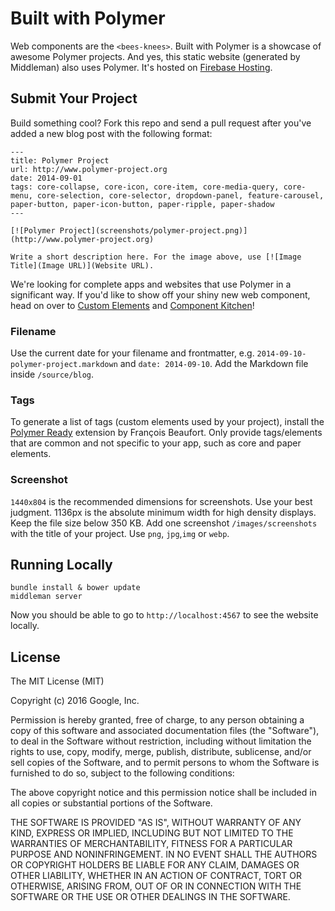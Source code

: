 # Built with Polymer

Web components are the `<bees-knees>`. Built with Polymer is a showcase of awesome Polymer projects. And yes, this static website (generated by Middleman) also uses Polymer. It's hosted on [Firebase Hosting](https://www.firebase.com/).

## Submit Your Project

Build something cool? Fork this repo and send a pull request after you've added a new blog post with the following format:

```
---
title: Polymer Project
url: http://www.polymer-project.org
date: 2014-09-01
tags: core-collapse, core-icon, core-item, core-media-query, core-menu, core-selection, core-selector, dropdown-panel, feature-carousel, paper-button, paper-icon-button, paper-ripple, paper-shadow
---

[![Polymer Project](screenshots/polymer-project.png)](http://www.polymer-project.org)

Write a short description here. For the image above, use [![Image Title](Image URL)](Website URL).
```

We're looking for complete apps and websites that use Polymer in a significant way. If you'd like to show off your shiny new web component, head on over to [Custom Elements](http://customelements.io/) and [Component Kitchen](http://component.kitchen/)!

### Filename

Use the current date for your filename and frontmatter, e.g. `2014-09-10-polymer-project.markdown` and `date: 2014-09-10`. Add the Markdown file inside `/source/blog`.

### Tags

To generate a list of tags (custom elements used by your project), install the [Polymer Ready](https://chrome.google.com/webstore/detail/aaifiopbmiecbpladpjaoemohhfjcbdk/) extension by François Beaufort. Only provide tags/elements that are common and not specific to your app, such as core and paper elements.

### Screenshot

`1440x804` is the recommended dimensions for screenshots. Use your best judgment. 1136px is the absolute minimum width for high density displays. Keep the file size below 350 KB. Add one screenshot `/images/screenshots` with the title of your project. Use `png`, `jpg`,`img` or `webp`.

## Running Locally

```
bundle install & bower update
middleman server
```

Now you should be able to go to `http://localhost:4567` to see the website locally.

## License

The MIT License (MIT)

Copyright (c) 2016 Google, Inc.

Permission is hereby granted, free of charge, to any person obtaining a copy
of this software and associated documentation files (the "Software"), to deal
in the Software without restriction, including without limitation the rights
to use, copy, modify, merge, publish, distribute, sublicense, and/or sell
copies of the Software, and to permit persons to whom the Software is
furnished to do so, subject to the following conditions:

The above copyright notice and this permission notice shall be included in
all copies or substantial portions of the Software.

THE SOFTWARE IS PROVIDED "AS IS", WITHOUT WARRANTY OF ANY KIND, EXPRESS OR
IMPLIED, INCLUDING BUT NOT LIMITED TO THE WARRANTIES OF MERCHANTABILITY,
FITNESS FOR A PARTICULAR PURPOSE AND NONINFRINGEMENT. IN NO EVENT SHALL THE
AUTHORS OR COPYRIGHT HOLDERS BE LIABLE FOR ANY CLAIM, DAMAGES OR OTHER
LIABILITY, WHETHER IN AN ACTION OF CONTRACT, TORT OR OTHERWISE, ARISING FROM,
OUT OF OR IN CONNECTION WITH THE SOFTWARE OR THE USE OR OTHER DEALINGS IN
THE SOFTWARE.
